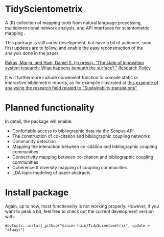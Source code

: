 # TidyScientometrix
A (R) collection of mapping tools from natural language processing, multidimensional network analysis, and API interfaces for scientometric mapping .

This package is still under development, but have a bit of patience, soon first updates are to follow, and enable the easy reconstruction of the analysis done in the paper:

[Rakas, Marija, and Hain, Daniel S. (in press). "The state of innovation system research: What happens beneath the surface?." Research Policy](https://www.sciencedirect.com/science/article/pii/S0048733319301027)

It will furthermore include convenient function to compile static or interactive bibliometric reports, as for examplle illustrated at [this example of analysing the research field related to "Sustainablity transistions"](https://raw.githack.com/daniel-hain/transitions_bibliometrics_2019/master/notebooks/91_descriptives.html)

# Planned functionality
In detail, the package will enable:

* Confortable access to bibliographic data via the Scopus API
* The construction of co-citation and bibliographic coupling networks
* Community detection
* Mapping the interaction between co-citation and bibliographic coupling communities
* Connectivity mapping between co-citation and bibliographic coupling communities
* Coherence & diversity mapping of coupling communities
* LDA topic modeling of paper abstracts

# Install package

Again, up to now, most functionality is not working properly. However, if you want to peak a bit, feel free to check out the current development version with:

```{r}
devtools::install_github("daniel-hain/TidyScientometrix", update = "always")
```



